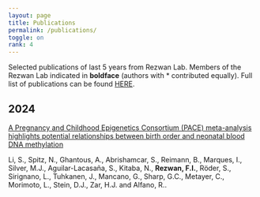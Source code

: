 ```yaml
---
layout: page
title: Publications
permalink: /publications/
toggle: on
rank: 4
---
```


Selected publications of last 5 years from Rezwan Lab. Members of the Rezwan Lab indicated in **boldface** (authors with \* contributed equally). Full list of publications can be found [HERE](https://orcid.org/0000-0001-9921-222X). <br>


## 2024

[A Pregnancy and Childhood Epigenetics Consortium (PACE) meta-analysis highlights potential relationships between birth order and neonatal blood DNA methylation ](https://pubmed.ncbi.nlm.nih.gov/38195839/)

Li, S., Spitz, N., Ghantous, A., Abrishamcar, S., Reimann, B., Marques, I., Silver, M.J., Aguilar-Lacasaña, S., Kitaba, N., **Rezwan, F.I.**, Röder, S., Sirignano, L., Tuhkanen, J., Mancano, G., Sharp, G.C., Metayer, C., Morimoto, L., Stein, D.J., Zar, H.J. and Alfano, R..

